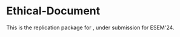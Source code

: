# Ethical-Document

This is the replication package for <TITLE-PENDING>, under submission for ESEM'24.

